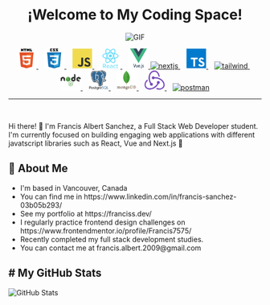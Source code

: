 <h1 align="center">¡Welcome to My Coding Space!</h1>
<p align="center">
  <img src="https://user-images.githubusercontent.com/74038190/229223263-cf2e4b07-2615-4f87-9c38-e37600f8381a.gif" alt="GIF" width="350" height="280"/>
</p>
<p align="center">
  <a href="https://developer.mozilla.org/en-US/docs/Web/HTML" target="_blank">
    <img src="https://raw.githubusercontent.com/devicons/devicon/master/icons/html5/html5-original-wordmark.svg" alt="html" width="40" height="40"/>
  </a>&nbsp;&nbsp;
  <a href="https://developer.mozilla.org/en-US/docs/Web/CSS" target="_blank">
    <img src="https://raw.githubusercontent.com/devicons/devicon/master/icons/css3/css3-original-wordmark.svg" alt="css" width="40" height="40"/>
  </a>&nbsp;&nbsp;
  <a href="https://developer.mozilla.org/en-US/docs/Web/JavaScript" target="_blank">
    <img src="https://raw.githubusercontent.com/devicons/devicon/master/icons/javascript/javascript-original.svg" alt="javascript" width="40" height="40"/>
  </a>&nbsp;&nbsp;
  <a href="https://reactjs.org/" target="_blank">
    <img src="https://raw.githubusercontent.com/devicons/devicon/master/icons/react/react-original-wordmark.svg" alt="react" width="40" height="40"/>
  </a>&nbsp;&nbsp;
  <a href="https://vuejs.org/" target="_blank">
  <img src="https://raw.githubusercontent.com/devicons/devicon/master/icons/vuejs/vuejs-original-wordmark.svg" alt="vuejs" width="40" height="40"/>
</a>
  <a href="https://nextjs.org/" target="_blank">
    <img src="https://cdn.worldvectorlogo.com/logos/nextjs-2.svg" alt="nextjs" width="40" height="40"/>
  </a>&nbsp;&nbsp;
  <a href="https://www.typescriptlang.org/" target="_blank">
    <img src="https://raw.githubusercontent.com/devicons/devicon/master/icons/typescript/typescript-original.svg" alt="typescript" width="40" height="40"/>
  </a>&nbsp;&nbsp;
  <a href="https://tailwindcss.com/" target="_blank">
    <img src="https://www.vectorlogo.zone/logos/tailwindcss/tailwindcss-icon.svg" alt="tailwind" width="40" height="40"/>
  </a>&nbsp;&nbsp;
  <a href="https://nodejs.org" target="_blank">
    <img src="https://raw.githubusercontent.com/devicons/devicon/master/icons/nodejs/nodejs-original-wordmark.svg" alt="nodejs" width="40" height="40"/>
  </a>&nbsp;&nbsp;
  <a href="https://www.postgresql.org" target="_blank">
    <img src="https://raw.githubusercontent.com/devicons/devicon/master/icons/postgresql/postgresql-original-wordmark.svg" alt="postgresql" width="40" height="40"/>
  </a>&nbsp;&nbsp;
  <a href="https://www.mongodb.com/" target="_blank">
    <img src="https://raw.githubusercontent.com/devicons/devicon/master/icons/mongodb/mongodb-original-wordmark.svg" alt="mongodb" width="40" height="40"/>
  </a>&nbsp;&nbsp;
  <a href="https://redux.js.org" target="_blank">
    <img src="https://raw.githubusercontent.com/devicons/devicon/master/icons/redux/redux-original.svg" alt="redux" width="40" height="40"/>
  </a>&nbsp;&nbsp;
  <a href="https://postman.com" target="_blank">
    <img src="https://www.vectorlogo.zone/logos/getpostman/getpostman-icon.svg" alt="postman" width="40" height="40"/>
  </a>
</p>
<hr>
<br>
<p>
  <span>
    Hi there! 👋 I'm Francis Albert Sanchez, a Full Stack Web Developer student. I'm currently focused on building engaging web applications with different javatscript libraries such as React, Vue and Next.js 🚀
  </span>
</p>
<h2>💼 About Me</h2>
<p>
  <ul>
    <li>I'm based in Vancouver, Canada</li>
    <li>You can find me in https://www.linkedin.com/in/francis-sanchez-03b05b293/</li>
    <li>See my portfolio at https://franciss.dev/</li>
    <li>I regularly practice frontend design challenges on https://www.frontendmentor.io/profile/Francis7575/</li>
    <li>Recently completed my full stack development studies.</li>
    <li>You can contact me at francis.albert.2009@gmail.com</li>
  </ul>
</p>
<h2># My GitHub Stats</h2>

![GitHub Stats](https://github-readme-stats.vercel.app/api?username=Francis7575&show_icons=true&theme=dark&count_private=true)
